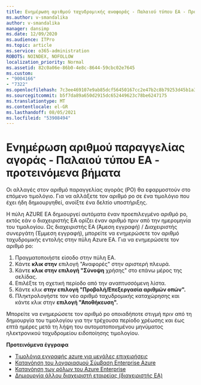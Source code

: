 ```yaml
---
title: Ενημέρωση αριθμού ταχυδρομικής αναφοράς - Παλαιού τύπου EA - Προτεινόμενα βήματα
ms.author: v-smandalika
author: v-smandalika
manager: dansimp
ms.date: 12/09/2020
ms.audience: ITPro
ms.topic: article
ms.service: o365-administration
ROBOTS: NOINDEX, NOFOLLOW
localization_priority: Normal
ms.assetid: 82c0a06e-86b0-4e8c-8644-59cbc02e7645
ms.custom:
- "9004166"
- "7322"
ms.openlocfilehash: 7c3ee469107e9ab85dcf56450167cc2e47b2c8b79253d45b1a362959a869ba24
ms.sourcegitcommit: b5f7da89a650d2915dc652449623c78be6247175
ms.translationtype: MT
ms.contentlocale: el-GR
ms.lasthandoff: 08/05/2021
ms.locfileid: "53908494"
---
```

# <a name="update-purchase-order-number---legacy-ea---recommended-steps"></a>Ενημέρωση αριθμού παραγγελίας αγοράς - Παλαιού τύπου EA - προτεινόμενα βήματα

Οι αλλαγές στον αριθμό παραγγελίας αγοράς (PO) θα εφαρμοστούν στο επόμενο τιμολόγιο. Για να αλλάξετε τον αριθμό po σε ένα τιμολόγιο που έχει ήδη δημιουργηθεί, ανοίξτε ένα δελτίο υποστήριξης. 

Η πύλη AZURE EA δημιουργεί αυτόματα έναν προεπιλεγμένο αριθμό po, εκτός εάν ο διαχειριστής EA ορίζει έναν αριθμό πριν από την ημερομηνία του τιμολογίου. Ως διαχειριστής EA (Άμεση εγγραφή) / Διαχειριστής συνεργάτη (Έμμεση εγγραφή), μπορείτε να ενημερώσετε τον αριθμό ταχυδρομικής εντολής στην πύλη Azure EA. Για να ενημερώσετε τον αριθμό po:

1. Πραγματοποιήστε είσοδο στην πύλη EA.
2. Κάντε **κλικ στην** επιλογή "Αναφορές" στην αριστερή πλευρά.
3. Κάντε **κλικ στην επιλογή "Σύνοψη** χρήσης" στο επάνω μέρος της σελίδας.
4. Επιλέξτε τη σχετική περίοδο από την αναπτυσσόμενη λίστα.
5. Κάντε κλικ **στην επιλογή "Προβολή/Επεξεργασία αριθμών οπών".**
6. Πληκτρολογήστε τον νέο αριθμό ταχυδρομικής καταχώρησης και κάντε κλικ στην **επιλογή "Αποθήκευση".**

Μπορείτε να ενημερώσετε τον αριθμό po οποιαδήποτε στιγμή πριν από τη δημιουργία του τιμολογίου για την τρέχουσα περίοδο χρέωσης και έως επτά ημέρες μετά τη λήψη του αυτοματοποιημένου μηνύματος ηλεκτρονικού ταχυδρομείου ειδοποίησης τιμολογίου. 

**Προτεινόμενα έγγραφα**

- [Τιμολόγια εγγραφής azure για μεγάλες επιχειρήσεις](https://docs.microsoft.com/azure/cost-management-billing/manage/ea-portal-enrollment-invoices) 
- [Κατανόηση του λογαριασμού Σύμβαση Enterprise Azure](https://docs.microsoft.com/azure/cost-management-billing/understand/review-enterprise-agreement-bill)  
- [Κατανόηση των ρόλων του Azure Enterprise](https://docs.microsoft.com/azure/cost-management-billing/manage/understand-ea-roles#add-a-new-enterprise-administrator) 
- [Δημιουργία άλλου διαχειριστή εταιρείας (διαχειριστής EA)](https://docs.microsoft.com/azure/cost-management-billing/manage/ea-portal-administration#create-another-enterprise-administrator)
